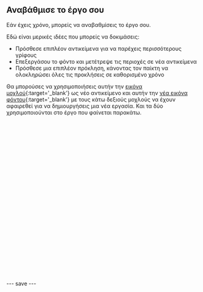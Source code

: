 ## Αναβάθμισε το έργο σου

Εάν έχεις χρόνο, μπορείς να αναβαθμίσεις το έργο σου.

Εδώ είναι μερικές ιδέες που μπορείς να δοκιμάσεις:
- Πρόσθεσε επιπλέον αντικείμενα για να παρέχεις περισσότερους γρίφους
- Επεξεργάσου το φόντο και μετέτρεψε τις περιοχές σε νέα αντικείμενα
- Πρόσθεσε μια επιπλέον πρόκληση, κάνοντας τον παίκτη να ολοκληρώσει όλες τις προκλήσεις σε καθορισμένο χρόνο

Θα μπορούσες να χρησιμοποιήσεις αυτήν την [εικόνα μοχλού](images/lever.png){:target='_blank'} ως νέο αντικείμενο και αυτήν την [νέα εικόνα φόντου](images/upgrade-backdrop.png){:target='_blank'} με τους κάτω δεξιούς μοχλούς να έχουν αφαιρεθεί για να δημιουργήσεις μια νέα εργασία. Και τα δύο χρησιμοποιούνται στο έργο που φαίνεται παρακάτω.
<div class="scratch-preview" style="margin-left: 15px;">
  <iframe allowtransparency="true" width="485" height="402" src="" frameborder="0"></iframe>
</div>

--- save ---

